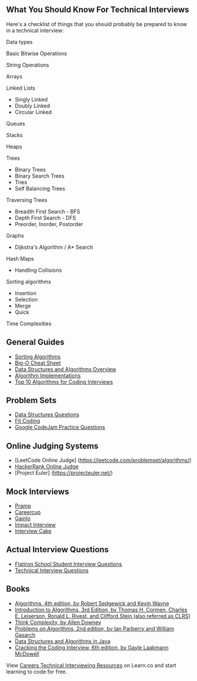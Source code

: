 ## What You Should Know For Technical Interviews

Here's a checklist of things that you should probably be prepared to know in a technical interview:
 
Data types

Basic Bitwise Operations

String Operations

Arrays

Linked Lists
  * Singly Linked
  * Doubly Linked
  * Circular Linked

Queues

Stacks

Heaps

Trees
  * Binary Trees
  * Binary Search Trees
  * Tries
  * Self Balancing Trees
 
Traversing Trees
  * Breadth First Search - BFS
  * Depth First Search - DFS
  * Preorder, Inorder, Postorder
  
Graphs
  * Dijkstra's Algorithm / A* Search
  
Hash Maps
  * Handling Collisions
  
Sorting algorithms
   * Insertion
  * Selection
  * Merge
  * Quick
 
Time Complexities


## General Guides
  * [Sorting Algorithms](http://www.sorting-algorithms.com/)
  * [Big-O Cheat Sheet](http://bigocheatsheet.com/)
  * [Data Structures and Algorithms Overview](http://www.dsalgo.com/2013/02/index.php.html?m=1)
  * [Algorithm Implementations](http://algorithm.zone/)
  * [Top 10 Algorithms for Coding Interviews](http://www.programcreek.com/2012/11/top-10-algorithms-for-coding-interview/) 


## Problem Sets
  * [Data Structures Questions](http://www.geeksforgeeks.org/data-structures/) 
  * [Fit Coding](http://www.fitcoding.com/)
  * [Google CodeJam Practice Questions](https://code.google.com/codejam/contests.html)

## Online Judging Systems
  * [LeetCode Online Judge] (https://leetcode.com/problemset/algorithms/)
  * [HackerRank Online Judge](https://www.hackerrank.com/)
  * [Project Euler] (https://projecteuler.net/)

## Mock Interviews
  * [Pramp](https://www.pramp.com/)
  * [Careercup](https://www.careercup.com/interview)
  * [Gainlo](http://www.gainlo.co/#!/)
  * [Impact Interview](http://www.impactinterview.com/software-engineering-interview-coaching/)
  * [Interview Cake](https://www.interviewcake.com/)

## Actual Interview Questions
  * [Flatiron School Student Interview Questions](https://docs.google.com/spreadsheets/d/13J6P4YxMQdqGUJ1iahO2eKwtRWlMVX8UU7crHTfF3Uw/edit#gid=0)
  * [Technical Interview Questions](https://gist.github.com/Kphillycat/21aeae3469d7f90220a2)

## Books
  * [Algorithms, 4th edition, by Robert Sedgewick and Kevin Wayne](http://www.amazon.com/Algorithms-4th-Edition-Robert-Sedgewick/dp/032157351X)
  * [Introduction to Algorithms, 3rd Edition, by Thomas H. Cormen, Charles E. Leiserson, Ronald L. Rivest, and Clifford Stein (also referred as CLRS)](http://www.amazon.com/Introduction-Algorithms-Edition-Thomas-Cormen/dp/0262033844)
  * [Think Complexity, by Allen Downey](http://greenteapress.com/complexity/thinkcomplexity.pdf)
  * [Problems on Algorithms, 2nd edition, by Ian Parberry and William Gasarch](http://larc.unt.edu/ian/books/free/poa.pdf)
  * [Data Structures and Algorithms in Java](http://rineshpk.weebly.com/uploads/1/8/2/0/1820991/data_structures_and_algorithms_in_javatqw_darksiderg.pdf)
  * [Cracking the Coding Interview, 6th edition, by Gayle Laakmann McDowell](http://www.amazon.com/Cracking-Coding-Interview-6th-Programming/dp/0984782850/ref=sr_1_1?ie=UTF8&qid=1443719471&sr=8-1&keywords=coding+interview)


<p class='util--hide'>View <a href='https://learn.co/lessons/careers-technical-interviewing-resources'>Careers Technical Interviewing Resources</a> on Learn.co and start learning to code for free.</p>
